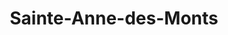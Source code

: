 ---
title: Sainte-Anne-des-Monts
url: /sainte-anne-des-monts/
latitude: 49.125
longitude: -66.492
---